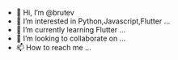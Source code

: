 - 👋 Hi, I’m @brutev
- 👀 I’m interested in Python,Javascript,Flutter  ...
- 🌱 I’m currently learning  Flutter ...
- 💞️ I’m looking to collaborate on ...
- 📫 How to reach me ...

<!---
brutev/brutev is a ✨ special ✨ repository because its `README.md` (this file) appears on your GitHub profile.
You can click the Preview link to take a look at your changes.
--->
